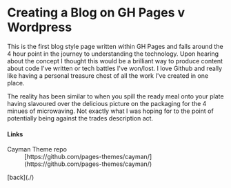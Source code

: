 # Creating a Blog on GH Pages v Wordpress

This is the first blog style page written within GH Pages and falls around the 4 hour point in the journey to understanding the technology. Upon hearing about the concept I thought this would be a brilliant way to produce content about code I've written or tech battles I've won/lost. I love Github and really like having a personal treasure chest of all the work I've created in one place.

The reality has been similar to when you spill the ready meal onto your plate having slavoured over the delicious picture on the packaging for the 4 minues of microwaving. Not exactly what I was hoping for to the point of potentially being against the trades description act.




#### Links
<dl>
<dt>Cayman Theme repo</dt>
<dd>[https://github.com/pages-themes/cayman/](https://github.com/pages-themes/cayman/)</dd>
</dl>
[back](./)
